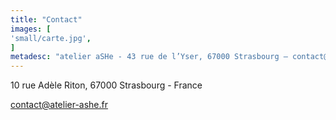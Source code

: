 ```yaml
---
title: "Contact"
images: [
'small/carte.jpg',
]
metadesc: "atelier aSHe - 43 rue de l’Yser, 67000 Strasbourg – contact@atelier-ashe.fr – 0608285114"
---
```

10 rue Adèle Riton, 67000 Strasbourg - France

<a href="mailto:contact@atelier-ashe.fr">contact@atelier-ashe.fr</a>
